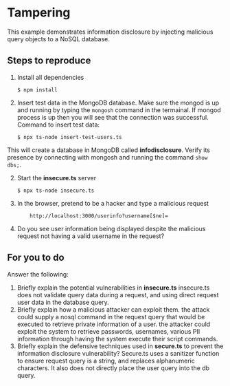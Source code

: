 # Tampering

This example demonstrates information disclosure by injecting malicious query objects to a NoSQL database.

## Steps to reproduce

1. Install all dependencies

    `$ npm install`

2. Insert test data in the MongoDB database. Make sure the mongod is up and running by typing the `mongosh` command in the termainal. If mongod process is up then you will see that the connection was successful. Command to insert test data:

    `$ npx ts-node insert-test-users.ts`

This will create a database in MongoDB called __infodisclosure__. Verify its presence by connecting with mongosh and running the command `show dbs;`.

2. Start the **insecure.ts** server

    `$ npx ts-node insecure.ts`

3. In the browser, pretend to be a hacker and type a malicious request

    ```
        http://localhost:3000/userinfo?username[$ne]=
    ```

4. Do you see user information being displayed despite the malicious request not having a valid username in the request?

## For you to do

Answer the following:

1. Briefly explain the potential vulnerabilities in **insecure.ts**
insecure.ts does not validate query data during a request, and using direct request user data in the database query.
2. Briefly explain how a malicious attacker can exploit them.
the attack could supply a nosql command in the request query that would be executed to retrieve private information of a user. the attacker could exploit the system to retrieve passwords, usernames, various PII information through having the system execute their script commands.
3. Briefly explain the defensive techniques used in **secure.ts** to prevent the information disclosure vulnerability?
Secure.ts uses a sanitizer function to ensure request query is a string, and replaces alphanumeric characters. It also does not directly place the user query into the db query.